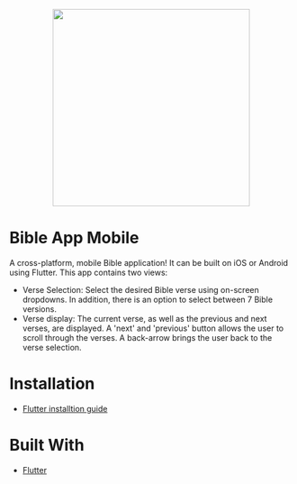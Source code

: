 <p align="center">
 <img src="bibleDemo.gif" width="350">
</p>

# Bible App Mobile
A cross-platform, mobile Bible application! It can be built 
on iOS or Android using Flutter. This app contains two views:
* Verse Selection: Select the desired Bible verse using on-screen dropdowns. 
In addition, there is an option to select between 7 Bible versions.
* Verse display: The current verse, as well as the previous and next verses, are displayed. 
A 'next' and 'previous' button allows the user to scroll through the verses.
A back-arrow brings the user back to the verse selection.

# Installation
* [Flutter installtion guide](https://flutter.dev/docs/get-started/install)

# Built With
* [Flutter](https://flutter.dev/)
